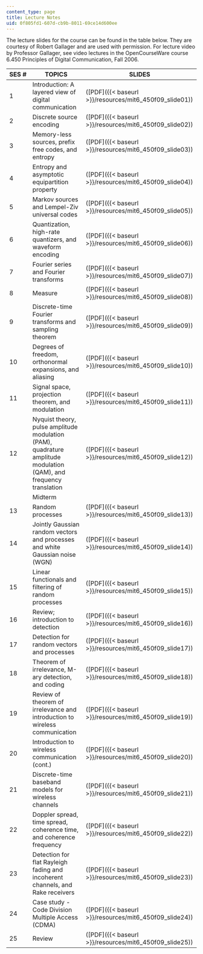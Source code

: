 ```yaml
---
content_type: page
title: Lecture Notes
uid: 0f805fd1-607d-cb9b-8011-69ce14d600ee
---
```


The lecture slides for the course can be found in the table below. They are courtesy of Robert Gallager and are used with permission. For lecture video by Professor Gallager, see video lectures in the OpenCourseWare course 6.450 Principles of Digital Communication, Fall 2006.

| SES # | TOPICS | SLIDES |
| --- | --- | --- |
| 1 | Introduction: A layered view of digital communication | ([PDF]({{< baseurl >}}/resources/mit6_450f09_slide01)) |
| 2 | Discrete source encoding | ([PDF]({{< baseurl >}}/resources/mit6_450f09_slide02)) |
| 3 | Memory-less sources, prefix free codes, and entropy | ([PDF]({{< baseurl >}}/resources/mit6_450f09_slide03)) |
| 4 | Entropy and asymptotic equipartition property | ([PDF]({{< baseurl >}}/resources/mit6_450f09_slide04)) |
| 5 | Markov sources and Lempel-Ziv universal codes | ([PDF]({{< baseurl >}}/resources/mit6_450f09_slide05)) |
| 6 | Quantization, high-rate quantizers, and waveform encoding | ([PDF]({{< baseurl >}}/resources/mit6_450f09_slide06)) |
| 7 | Fourier series and Fourier transforms | ([PDF]({{< baseurl >}}/resources/mit6_450f09_slide07)) |
| 8 | Measure | ([PDF]({{< baseurl >}}/resources/mit6_450f09_slide08)) |
| 9 | Discrete-time Fourier transforms and sampling theorem | ([PDF]({{< baseurl >}}/resources/mit6_450f09_slide09)) |
| 10 | Degrees of freedom, orthonormal expansions, and aliasing | ([PDF]({{< baseurl >}}/resources/mit6_450f09_slide10)) |
| 11 | Signal space, projection theorem, and modulation | ([PDF]({{< baseurl >}}/resources/mit6_450f09_slide11)) |
| 12 | Nyquist theory, pulse amplitude modulation (PAM), quadrature amplitude modulation (QAM), and frequency translation | ([PDF]({{< baseurl >}}/resources/mit6_450f09_slide12)) |
| &nbsp; | Midterm | &nbsp; |
| 13 | Random processes | ([PDF]({{< baseurl >}}/resources/mit6_450f09_slide13)) |
| 14 | Jointly Gaussian random vectors and processes and white Gaussian noise (WGN) | ([PDF]({{< baseurl >}}/resources/mit6_450f09_slide14)) |
| 15 | Linear functionals and filtering of random processes | ([PDF]({{< baseurl >}}/resources/mit6_450f09_slide15)) |
| 16 | Review; introduction to detection | ([PDF]({{< baseurl >}}/resources/mit6_450f09_slide16)) |
| 17 | Detection for random vectors and processes | ([PDF]({{< baseurl >}}/resources/mit6_450f09_slide17)) |
| 18 | Theorem of irrelevance, M-ary detection, and coding | ([PDF]({{< baseurl >}}/resources/mit6_450f09_slide18)) |
| 19 | Review of theorem of irrelevance and introduction to wireless communication | ([PDF]({{< baseurl >}}/resources/mit6_450f09_slide19)) |
| 20 | Introduction to wireless communication (cont.) | ([PDF]({{< baseurl >}}/resources/mit6_450f09_slide20)) |
| 21 | Discrete-time baseband models for wireless channels | ([PDF]({{< baseurl >}}/resources/mit6_450f09_slide21)) |
| 22 | Doppler spread, time spread, coherence time, and coherence frequency | ([PDF]({{< baseurl >}}/resources/mit6_450f09_slide22)) |
| 23 | Detection for flat Rayleigh fading and incoherent channels, and Rake receivers | ([PDF]({{< baseurl >}}/resources/mit6_450f09_slide23)) |
| 24 | Case study - Code Division Multiple Access (CDMA) | ([PDF]({{< baseurl >}}/resources/mit6_450f09_slide24)) |
| 25 | Review | ([PDF]({{< baseurl >}}/resources/mit6_450f09_slide25))